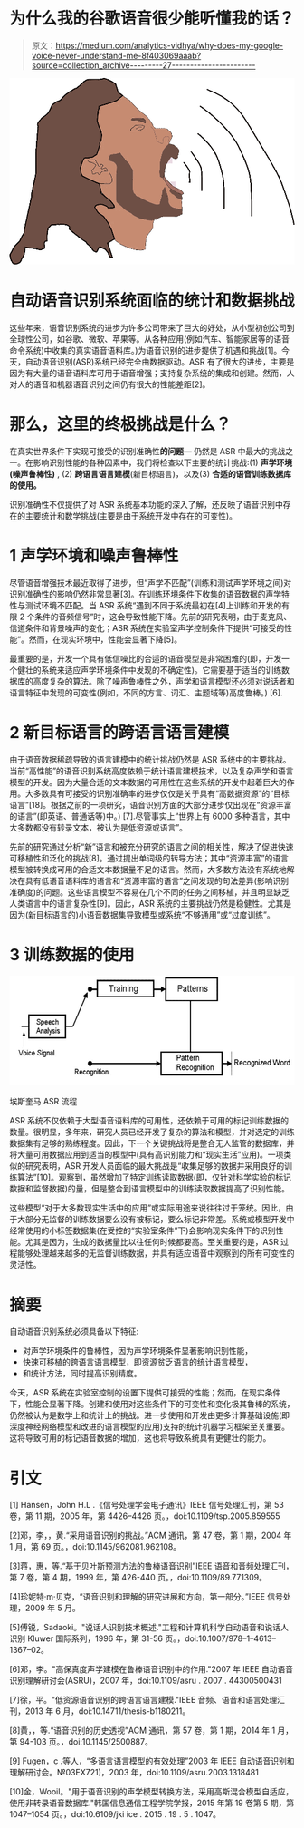 # 为什么我的谷歌语音很少能听懂我的话？

> 原文：<https://medium.com/analytics-vidhya/why-does-my-google-voice-never-understand-me-8f403069aaab?source=collection_archive---------27----------------------->

![](img/34d87e056a181d27c89cef602ec69ec8.png)

# 自动语音识别系统面临的统计和数据挑战

这些年来，语音识别系统的进步为许多公司带来了巨大的好处，从小型初创公司到全球性公司，如谷歌、微软、苹果等。从各种应用(例如汽车、智能家居等的语音命令系统)中收集的真实语音语料库。)为语音识别的进步提供了机遇和挑战[1]。今天，自动语音识别(ASR)系统已经完全由数据驱动。ASR 有了很大的进步，主要是因为有大量的语音语料库可用于语音增强；支持复杂系统的集成和创建。然而，人对人的语音和机器语音识别之间仍有很大的性能差距[2]。

# 那么，这里的终极挑战是什么？

在真实世界条件下实现可接受的识别准确性**的问题—** 仍然是 ASR 中最大的挑战之一。在影响识别性能的各种因素中，我们将检查以下主要的统计挑战:(1) **声学环境(噪声鲁棒性)** , (2) **跨语言语言建模**(新目标语言)，以及(3) **合适的语音训练数据库的使用。**

识别准确性不仅提供了对 ASR 系统基本功能的深入了解，还反映了语音识别中存在的主要统计和数学挑战(主要是由于系统开发中存在的可变性)。

# 1 声学环境和噪声鲁棒性

尽管语音增强技术最近取得了进步，但“声学不匹配”(训练和测试声学环境之间)对识别准确性的影响仍然非常显著[3]。在训练环境条件下收集的语音数据的声学特性与测试环境不匹配。当 ASR 系统“遇到不同于系统最初在[4]上训练和开发的有限 2 个条件的音频信号”时，这会导致性能下降。先前的研究表明，由于麦克风、信道条件和背景噪声的变化；ASR 系统在实验室声学控制条件下提供“可接受的性能”。然而，在现实环境中，性能会显著下降[5]。

最重要的是，开发一个具有低信噪比的合适的语音模型是非常困难的(即，开发一个健壮的系统来适应声学环境条件中发现的不确定性)。它需要基于适当的训练数据库的高度复杂的算法。除了噪声鲁棒性之外，声学和语言模型还必须对说话者和语言特征中发现的可变性(例如，不同的方言、词汇、主题域等)高度鲁棒。) [6].

# **2 新目标语言的跨语言语言建模**

由于语音数据稀疏导致的语言建模中的统计挑战仍然是 ASR 系统中的主要挑战。当前“高性能”的语音识别系统高度依赖于统计语言建模技术，以及复杂声学和语言模型的开发。因为大量合适的文本数据的可用性在这些系统的开发中起着巨大的作用。大多数具有可接受的识别准确率的进步仅仅是关于具有“高数据资源”的“目标语言”[18]。根据之前的一项研究，语音识别方面的大部分进步仅出现在“资源丰富的语言”(即英语、普通话等)中。) [7].尽管事实上“世界上有 6000 多种语言，其中大多数都没有转录文本，被认为是低资源或语言”。

先前的研究通过分析“新”语言和被充分研究的语言之间的相关性，解决了促进快速可移植性和泛化的挑战[8]。通过提出单词级的转导方法；其中“资源丰富”的语言模型被转换成可用的合适文本数据量不足的语言。然而，大多数方法没有系统地解决在具有低语音语料库的语言和“资源丰富的语言”之间发现的句法差异(影响识别准确度)的问题。这些语言模型不容易在几个不同的任务之间移植，并且明显缺乏人类语言中的语言复杂性[9]。因此，ASR 系统的主要挑战仍然是稳健性。尤其是因为(新目标语言的)小语音数据集导致模型或系统“不够通用”或“过度训练”。

# 3 **训练数据的使用**

![](img/cf22697322035ee7a3c37052cd5a80c4.png)

埃斯奎马 ASR 流程

ASR 系统不仅依赖于大型语音语料库的可用性，还依赖于可用的标记训练数据的数量。很明显，多年来，研究人员已经开发了复杂的算法和模型，并对选定的训练数据集有足够的熟练程度。因此，下一个关键挑战将是整合无人监管的数据库，并将大量可用数据应用到适当的模型中(具有高识别能力和“现实生活”应用)。一项类似的研究表明，ASR 开发人员面临的最大挑战是“收集足够的数据并采用良好的训练算法”[10]。观察到，虽然增加了特定训练读取数据(即，仅针对科学实验的标记数据和监督数据)的量，但是整合到语言模型中的训练读取数据提高了识别性能。

这些模型“对于大多数现实生活中的应用”或实际用途来说往往过于笼统。因此，由于大部分无监督的训练数据要么没有被标记，要么标记非常差。系统或模型开发中经常使用的小标签数据集(在受控的“实验室条件”下)会影响现实条件下的识别性能。尤其是因为，生成的数据量比以往任何时候都要高。至关重要的是，ASR 过程能够处理越来越多的无监督训练数据，并具有适应语音中观察到的所有可变性的灵活性。

# 摘要

自动语音识别系统必须具备以下特征:

*   对声学环境条件的鲁棒性，因为声学环境条件显著影响识别性能，
*   快速可移植的跨语言语言模型，即资源贫乏语言的统计语言模型，
*   和统计方法，同时提高识别精度。

今天，ASR 系统在实验室控制的设置下提供可接受的性能；然而，在现实条件下，性能会显著下降。创建和使用对这些条件下的可变性和变化极其鲁棒的系统，仍然被认为是数学上和统计上的挑战。进一步使用和开发由更多计算基础设施(即深度神经网络模型和改进的语言模型的应用)支持的统计机器学习框架至关重要。这将导致可用的标记语音数据的增加，这也将导致系统具有更健壮的能力。

# **引文**

[1] Hansen，John H.L .《信号处理学会电子通讯》IEEE 信号处理汇刊，第 53 卷，第 11 期，2005 年，第 4426–4426 页。，doi:10.1109/tsp.2005.859555

[2]邓，李，，黄.“采用语音识别的挑战。”ACM 通讯，第 47 卷，第 1 期，2004 年 1 月，第 69 页。，doi:10.1145/962081.962108。

[3]蒋，惠，等.“基于贝叶斯预测方法的鲁棒语音识别”IEEE 语音和音频处理汇刊，第 7 卷，第 4 期，1999 年，第 426-440 页。，doi:10.1109/89.771309。

[4]珍妮特·m·贝克，“语音识别和理解的研究进展和方向，第一部分。”IEEE 信号处理，2009 年 5 月。

[5]傅锐，Sadaoki。"说话人识别技术概述."工程和计算机科学自动语音和说话人识别 Kluwer 国际系列，1996 年，第 31-56 页。，doi:10.1007/978–1–4613–1367–02。

[6]邓，李。"高保真度声学建模在鲁棒语音识别中的作用."2007 年 IEEE 自动语音识别理解研讨会(ASRU)，2007 年，doi:10.1109/asru . 2007 . 44300500431

[7]徐，平。"低资源语音识别的跨语言语言建模."IEEE 音频、语音和语言处理汇刊，2013 年 6 月，doi:10.14711/thesis-b1180211。

[8]黄，，等.“语音识别的历史透视”ACM 通讯，第 57 卷，第 1 期，2014 年 1 月，第 94-103 页。，doi:10.1145/2500887。

[9] Fugen，c .等人，“多语言语言模型的有效处理”2003 年 IEEE 自动语音识别和理解研讨会。№03EX721)，2003 年，doi:10.1109/asru.2003.1318481

[10]金，Wooil。"用于语音识别的声学模型转换方法，采用高斯混合模型自适应，使用非转录语音数据库."韩国信息通信工程学院学报，2015 年第 19 卷第 5 期，第 1047–1054 页。，doi:10.6109/jki ice . 2015 . 19 . 5 . 1047。